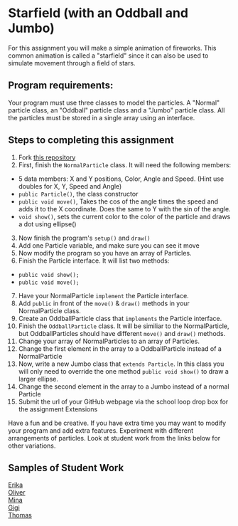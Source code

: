 Starfield (with an Oddball and Jumbo)
=========================
For this assignment you will make a simple animation of fireworks. This common animation is called a "starfield" since it can also be used to simulate movement through a field of stars.
 
Program requirements:
---------------------
Your program must use three classes to model the particles. A "Normal" particle class, an "Oddball" particle class and a "Jumbo" particle class. All the particles must be stored in a single array using an interface. 

Steps to completing this assignment
-----------------------------------
1. Fork [this repository](https://github.com/APCSLowell/Starfield)  
2. First, finish the `NormalParticle` class. It will need the following members:
  * 5 data members: X and Y positions, Color, Angle and Speed. (Hint use doubles for X, Y, Speed and Angle)
  * `public Particle()`, the class constructor
  * `public void move()`, Takes the cos of the angle times the speed and adds it to the X coordinate. Does the same to Y with the sin of the angle.
  * `void show()`, sets the current color to the color of the particle and draws a dot using ellipse()
3. Now finish the program's `setup()` and `draw()`
4. Add one Particle variable, and make sure you can see it move
5. Now modify the program so you have an array of Particles.
6. Finish the Particle interface. It will list two methods:
  * `public void show();`
  * `public void move();`
7. Have your NormalParticle `implement` the Particle interface.
8. Add `public` in front of the `move()` & `draw()` methods in your NormalParticle class.
9. Create an OddballParticle class that `implements` the Particle interface.
10. Finish the `OddballParticle` class. It will be similiar to the NormalParticle, but OddballParticles should have different `move()` and `draw()` methods.
11. Change your array of NormalParticles to an array of Particles.
12. Change the first element in the array to a OddballParticle instead of a NormalParticle
13. Now, write a new Jumbo class that `extends Particle`. In this class you will only need to override the one method `public void show()` to draw a larger ellipse. 
14. Change the second element in the array to a Jumbo instead of a normal Particle
15. Submit the url of your GitHub webpage via the school loop drop box for the assignment
Extensions  

Have a fun and be creative. If you have extra time you may want to modify your program and add extra features. Experiment with different arrangements of particles. Look at student work from the links below for other variations.

Samples of Student Work
-----------------------
[Erika](http://bekutaa.github.io/Starfield/)  
[Oliver](http://olivernoss.github.io/Starfield/)  
[Mina](http://minataur.github.io/Starfield/)  
[Gigi](http://gigibyte327.github.io/Starfield/)  
[Thomas](http://tomikam.github.io/Starfield/)  
  
